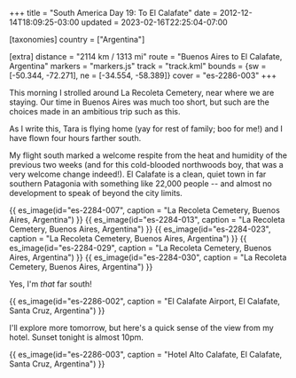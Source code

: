 +++
title = "South America Day 19: To El Calafate"
date = 2012-12-14T18:09:25-03:00
updated = 2023-02-16T22:25:04-07:00

[taxonomies]
country = ["Argentina"]

[extra]
distance = "2114 km / 1313 mi"
route = "Buenos Aires to El Calafate, Argentina"
markers = "markers.js"
track = "track.kml"
bounds = {sw = [-50.344, -72.271], ne = [-34.554, -58.389]}
cover = "es-2286-003"
+++

This morning I strolled around La Recoleta Cemetery, near where we are staying. Our time in Buenos Aires was much too short, but such are the choices made in an ambitious trip such as this.

<!-- more -->

As I write this, Tara is flying home (yay for rest of family; boo for me!) and I have flown four hours farther south.

My flight south marked a welcome respite from the heat and humidity of the previous two weeks (and for this cold-blooded northwoods boy, that was a very welcome change indeed!). El Calafate is a clean, quiet town in far southern Patagonia with something like 22,000 people -- and almost no development to speak of beyond the city limits.

{{ es_image(id="es-2284-007", caption = "La Recoleta Cemetery, Buenos Aires, Argentina") }}
{{ es_image(id="es-2284-013", caption = "La Recoleta Cemetery, Buenos Aires, Argentina") }}
{{ es_image(id="es-2284-023", caption = "La Recoleta Cemetery, Buenos Aires, Argentina") }}
{{ es_image(id="es-2284-029", caption = "La Recoleta Cemetery, Buenos Aires, Argentina") }}
{{ es_image(id="es-2284-030", caption = "La Recoleta Cemetery, Buenos Aires, Argentina") }}

Yes, I'm _that_ far south!

{{ es_image(id="es-2286-002", caption = "El Calafate Airport, El Calafate, Santa Cruz, Argentina") }}

I'll explore more tomorrow, but here's a quick sense of the view from my hotel. Sunset tonight is almost 10pm.

{{ es_image(id="es-2286-003", caption = "Hotel Alto Calafate, El Calafate, Santa Cruz, Argentina") }}
